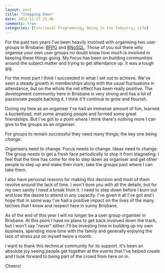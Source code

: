 ```yaml
---
layout: post
title: "Stepping Down"
date: 2012-11-27 21:46
comments: true
categories: [Functional Programming, Being in the Industry, Life]
---
```


For the past two years I've been heavily involved with organising two user groups in Brisbane: [BFPG][] and [BNoSQL][]. Those of you out there who organise your own user groups no doubt know how much is involved in keeping these things going. My focus has been on building communities around the subject matter and trying to get attendance up. It was a tough gig.

For the most part I think I succeeded in what I set out to achieve. We've seen a steady growth in memberships along with the usual fluctuations in attendance, but on the whole the net effect has been really positive. The development community here in Brisbane is very strong and has a lot of passionate people backing it. I think it'll continue to grow and flourish.

During my time as an organiser I've had an immense amount of fun, learned a bucketload, met some amazing people and formed some great friendships. But I've got to a point where I think there's nothing more I can give to the groups as an organiser.

For groups to remain successful they need many things; the key one being _change_.

Organisers need to change. Focus needs to change. Ideas need to change. The group needs to get a fresh face periodically to stop it from stagnating. I feel that the time has come for me to step down as organiser and get other people to step up and make their mark, take the groups past where I can take them.

I also have personal reasons for making this decision and most of them revolve around the lack of time. I won't bore you with all the details, but for my own sanity I need a break from it. I need to step down before I burn out and lose the desire to attend in any capacity. I've given it all I've got and I hope that in some way I've had a positive impact on the lives of the many techies that I know and respect here in sunny Brisbane.

As of the end of this year I will no longer be a user group organiser in Brisbane. At this point I have no plans to get back involved down the track, but I won't say "never" either. I'll be investing time in building up my own business, spending more time with the family and generally enjoying the lack of stress put on myself twice a month.

I want to thank this technical community for its support. It's been an absolute joy seeing people get together at the events that I've helped create and I look forward to being part of the crowd from here on in.

Cheers!


  [BFPG]: http://www.bfpg.org/
  [BNoSQL]: http://www.bnosql.com/
